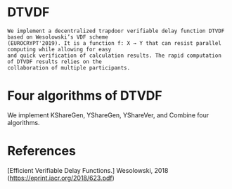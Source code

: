 # DTVDF
	We implement a decentralized trapdoor verifiable delay function DTVDF based on Wesolowski’s VDF scheme 
 	(EUROCRYPT'2019). It is a function f: X → Y that can resist parallel computing while allowing for easy
	and quick verification of calculation results. The rapid computation of DTVDF results relies on the
 	collaboration of multiple participants. 
 # Four algorithms of DTVDF
  
We implement KShareGen, YShareGen, YShareVer, and Combine four algorithms.

 # References
 
[Efficient Verifiable Delay Functions.] Wesolowski, 2018 (https://eprint.iacr.org/2018/623.pdf)
